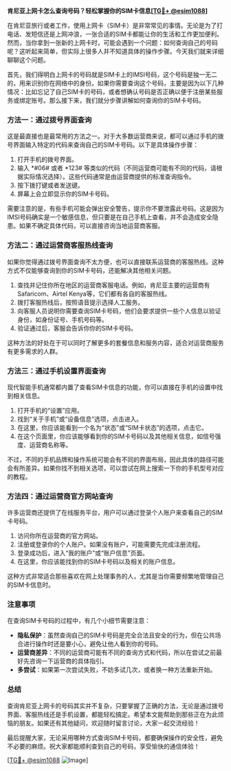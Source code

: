 **肯尼亚上网卡怎么查询号码？轻松掌握你的SIM卡信息[[TG💪+ @esim1088](https://t.me/s/esim1088)]**

在肯尼亚旅行或者工作，使用上网卡（SIM卡）是非常常见的事情。无论是为了打电话、发短信还是上网冲浪，一张合适的SIM卡都能让你的生活和工作更加便利。然而，当你拿到一张新的上网卡时，可能会遇到一个问题：如何查询自己的号码呢？这听起来简单，但实际上很多人并不知道具体的操作步骤。今天我们就来详细聊聊这个问题。

首先，我们得明白上网卡的号码就是SIM卡上的IMSI号码，这个号码是独一无二的，用来识别你在网络中的身份。如果你需要查询这个号码，主要是因为以下几种情况：比如忘记了自己SIM卡的号码，或者想确认号码是否正确以便于注册某些服务或绑定账号。那么接下来，我们就分步骤讲解如何查询你的SIM卡号码。

### 方法一：通过拨号界面查询

这是最直接也是最常用的方法之一。对于大多数运营商来说，都可以通过手机的拨号界面输入特定的代码来查询自己的SIM卡号码。以下是具体操作步骤：

1. 打开手机的拨号界面。
2. 输入 *#06# 或者 *123# 等类似的代码（不同运营商可能有不同的代码，请根据实际情况选择）。这些代码通常是由运营商提供的标准查询指令。
3. 按下拨打键或者发送键。
4. 屏幕上会立即显示你的SIM卡号码。

需要注意的是，有些手机可能会弹出安全警告，提示你不要泄露此号码。这是因为IMSI号码确实是一个敏感信息，但只要是在自己手机上查看，并不会造成安全隐患。如果不确定具体代码，可以直接咨询当地运营商客服。

### 方法二：通过运营商客服热线查询

如果你觉得通过拨号界面查询不太方便，也可以直接联系运营商的客服热线。这种方式不仅能够查询到你的SIM卡号码，还能解决其他相关问题。

1. 查找并记住你所在地区的运营商客服电话。例如，肯尼亚主要的运营商有Safaricom、Airtel Kenya等，它们都有各自的客服热线。
2. 拨打客服热线后，按照语音提示选择人工服务。
3. 向客服人员说明你需要查询SIM卡号码，他们会要求提供一些个人信息以验证身份，如身份证号、手机号码等。
4. 验证通过后，客服会告诉你你的SIM卡号码。

这种方法的好处在于可以同时了解更多的套餐信息和服务内容，适合对运营商服务有更多需求的人群。

### 方法三：通过手机设置界面查询

现代智能手机通常都内置了查看SIM卡信息的功能，你可以直接在手机的设置中找到相关信息。

1. 打开手机的“设置”应用。
2. 找到“关于手机”或“设备信息”选项，点击进入。
3. 在这里，你应该能看到一个名为“状态”或“SIM卡状态”的选项，点击它。
4. 在这个页面里，你应该能够看到你的SIM卡号码以及其他相关信息，如信号强度、运营商名称等。

不过，不同的手机品牌和操作系统可能会有不同的界面布局，因此具体的路径可能会有所差异。如果你找不到相关选项，可以尝试在网上搜索一下你的手机型号对应的教程。

### 方法四：通过运营商官方网站查询

许多运营商还提供了在线服务平台，用户可以通过登录个人账户来查看自己的SIM卡号码。

1. 访问你所在运营商的官方网站。
2. 注册或登录你的个人账户。如果没有账户，可能需要先完成注册流程。
3. 登录成功后，进入“我的账户”或“账户信息”页面。
4. 在这里，你应该能找到你的SIM卡号码以及相关的账户信息。

这种方式非常适合那些喜欢在网上处理事务的人，尤其是当你需要频繁地管理自己的SIM卡信息时。

### 注意事项

在查询SIM卡号码的过程中，有几个小细节需要注意：

- **隐私保护**：虽然查询自己的SIM卡号码是完全合法且安全的行为，但在公共场合进行操作时还是要小心，避免让他人看到你的号码。
- **运营商差异**：不同的运营商可能有不同的查询方式和代码，所以在尝试之前最好先咨询一下运营商的具体指引。
- **多尝试**：如果第一次尝试失败，不妨多试几次，或者换一种方法重新开始。

### 总结

查询肯尼亚上网卡的号码其实并不复杂，只要掌握了正确的方法，无论是通过拨号界面、客服热线还是手机设置，都能轻松搞定。希望本文能帮助到那些正在为此烦恼的朋友。如果还有其他疑问，欢迎随时留言讨论，大家一起交流经验！

最后提醒大家，无论采用哪种方式查询SIM卡号码，都要确保操作的安全性，避免不必要的麻烦。祝大家都能顺利查到自己的号码，享受愉快的通信体验！

[[TG💪+ @esim1088](https://t.me/s/esim1088) ![Image](https://i.postimg.cc/4NQfJmqS/Snipaste-2025-05-13-00-14-12.png)]